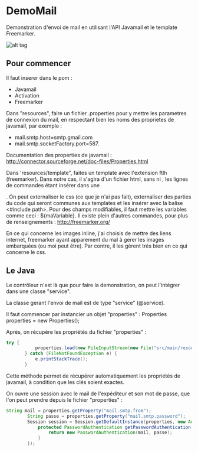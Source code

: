# DemoMail

Demonstration d'envoi de mail en utilisant l'API Javamail et le template Freemarker.

![alt tag](https://user-images.githubusercontent.com/24315341/27771990-66398e02-5f5a-11e7-834a-358228e1fe62.png)

## Pour commencer

Il faut inserer dans le pom :
- Javamail
- Activation
- Freemarker

Dans "resources", faire un fichier .properties pour y mettre les parametres de connexion du mail, en respectant bien les noms des proprietes de javamail, par exemple : 
- mail.smtp.host=smtp.gmail.com
- mail.smtp.socketFactory.port=587.

Documentation des properties de javamail : http://connector.sourceforge.net/doc-files/Properties.html

Dans 'resources/template", faites un template avec l'extension ftlh (freemarker). Dans notre cas, il s'agira d'un fichier html, sans <head> ni <body>, les lignes de commandes étant insérer dans une <div>. On peut externaliser le css (ce que je n'ai pas fait), externaliser des parties du code qui seront communes aux templates et les insérer avec la balise <#include path>. Pour des champs modifiables, il faut mettre les variables comme ceci : ${maVariable}. Il existe plein d'autres commandes, pour plus de renseignements : http://freemarker.org/

En ce qui concerne les images inline, j'ai choisis de mettre des liens internet, freemarker ayant apparement du mal à gerer les images embarquées (ou moi peut être). Par contre, il les gèrent trés bien en ce qui concerne le css.

 ## Le Java
 
 Le contrôleur n'est là que pour faire la demonstration, on peut l'intégrer dans une classe "service".
 
 La classe gerant l'envoi de mail est de type "service" (@service).
 
 Il faut commencer par instancier un objet "properties" : Properties properties = new Properties();
 
 Après, on récupère les propriétés du fichier "properties" : 
 
 ```java
 try {
			properties.load(new FileInputStream(new File("src/main/resources/javamail.properties")));
		} catch (FileNotFoundException e) {
			e.printStackTrace();
		}

```
Cette méthode permet de récupérer automatiquement les propriétés de javamail, à condition que les clés soient exactes.

On ouvre une session avec le mail de l'expéditeur et son mot de passe, que l'on peut prendre depuis le fichier "properties" :

```java
String mail = properties.getProperty("mail.smtp.from");
		String passe = properties.getProperty("mail.smtp.password");
		Session session = Session.getDefaultInstance(properties, new Authenticator() {
			protected PasswordAuthentication getPasswordAuthentication() {
				return new PasswordAuthentication(mail, passe);
			}
		});
```
    
 
    
		
